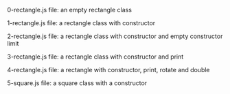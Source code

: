 0-rectangle.js file: an empty rectangle class

1-rectangle.js file: a rectangle class with constructor

2-rectangle.js file: a rectangle class with constructor and empty constructor limit

3-rectangle.js file: a rectangle class with constructor and print

4-rectangle.js file: a rectangle with constructor, print, rotate and double

5-square.js file: a square class with a constructor